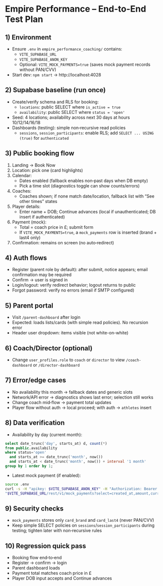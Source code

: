 # Empire Performance – End-to-End Test Plan

## 1) Environment
- Ensure `.env` in `empire_performance_coaching/` contains:
  - `VITE_SUPABASE_URL`
  - `VITE_SUPABASE_ANON_KEY`
  - Optional: `VITE_MOCK_PAYMENTS=true` (saves mock payment records without PAN/CVV)
- Start dev: `npm start` → http://localhost:4028

## 2) Supabase baseline (run once)
- Create/verify schema and RLS for booking:
  - `locations`: public SELECT where `is_active = true`
  - `availability`: public SELECT where `status = 'open'`
- Seed: 4 locations; availability across next 30 days at hours 10/12/14/16/18
- Dashboards (testing): simple non‑recursive read policies
  - `sessions`, `session_participants`: enable RLS; add `SELECT ... USING (true)` for `authenticated`

## 3) Public booking flow
1. Landing → Book Now
2. Location: pick one (card highlights)
3. Calendar:
   - Dates enabled (fallback enables non‑past days when DB empty)
   - Pick a time slot (diagnostics toggle can show counts/errors)
4. Coaches:
   - Coaches shown; if none match date/location, fallback list with “See other times” states
5. Player details:
   - Enter name + DOB; Continue advances (local if unauthenticated; DB insert if authenticated)
6. Payment (mock):
   - Total = coach price in £; submit form
   - If `VITE_MOCK_PAYMENTS=true`, a `mock_payments` row is inserted (brand + last4 only)
7. Confirmation: remains on screen (no auto‑redirect)

## 4) Auth flows
- Register (parent role by default): after submit, notice appears; email confirmation may be required
- Confirm → user is signed in
- Login/logout: verify redirect behavior; logout returns to public
- Forgot password: verify no errors (email if SMTP configured)

## 5) Parent portal
- Visit `/parent-dashboard` after login
- Expected: loads lists/cards (with simple read policies). No recursion error
- Header user dropdown: items visible (not white-on-white)

## 6) Coach/Director (optional)
- Change `user_profiles.role` to `coach` or `director` to view `/coach-dashboard` or `/director-dashboard`

## 7) Error/edge cases
- No availability this month → fallback dates and generic slots
- Network/API error → diagnostics shows last error; selection still works
- Change coach mid‑flow → payment total updates
- Player flow without auth → local proceed; with auth → `athletes` insert

## 8) Data verification
- Availability by day (current month):
```sql
select date_trunc('day', starts_at) d, count(*)
from public.availability
where status='open'
  and starts_at >= date_trunc('month', now())
  and starts_at < date_trunc('month', now()) + interval '1 month'
group by 1 order by 1;
```
- Latest mock payment (if enabled):
```bash
source .env
curl -s -H "apikey: $VITE_SUPABASE_ANON_KEY" -H "Authorization: Bearer $VITE_SUPABASE_ANON_KEY" \
"$VITE_SUPABASE_URL/rest/v1/mock_payments?select=created_at,amount,currency,coach_name,player_name,card_brand,card_last4,transaction_id&order=created_at.desc&limit=1" | jq .
```

## 9) Security checks
- `mock_payments` stores only `card_brand` and `card_last4` (never PAN/CVV)
- Keep simple SELECT policies on `sessions`/`session_participants` during testing; tighten later with non‑recursive rules

## 10) Regression quick pass
- Booking flow end‑to‑end
- Register → confirm → login
- Parent dashboard loads
- Payment total matches coach price in £
- Player DOB input accepts and Continue advances
